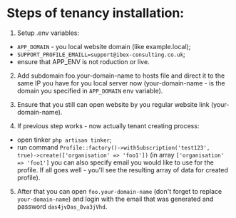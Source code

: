 # Steps of tenancy installation:

1. Setup .env variables:
 - `APP_DOMAIN` - you local website domain (like example.local);
 - `SUPPORT_PROFILE_EMAILL=support@ibex-consulting.co.uk`;
 - ensure that APP_ENV is not roduction or live.

2. Add subdomain foo.your-domain-name to hosts file and direct it to the same IP you have for you local server now (your-domain-name  - is the domain you specified in `APP_DOMAIN` env variable).

3. Ensure that you still can open website by you regular website link (your-domain-name).

4. If previous step works - now actually tenant creating process:
 - open tinker `php artisan tinker`;
 - run command `Profile::factory()->withSubscription('test123', true)->create(['organisation' => 'foo1'])`
   (in array `['organisation' => 'foo1']`  you can also specify email you would like to use for the profile. If all goes well - you'll see the resulting array of data for created profile).

5. After that you can open `foo.your-domain-name` (don't forget to replace `your-domain-name`) and login with the email that was generated and password `das4jvDas_8va3jVhd`.